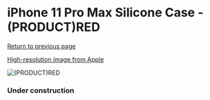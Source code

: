 # iPhone 11 Pro Max Silicone Case - (PRODUCT)RED

[Return to previous page](/iphone_11)

[High-resolution image from Apple](https://store.storeimages.cdn-apple.com/8756/as-images.apple.com/is/MWYV2?wid=4500&hei=4500&fmt=png)

<div style="width: 384px"><img src="/everypreview/MWYV2.png" alt="(PRODUCT)RED"></div>

### Under construction
